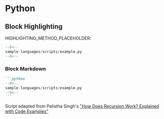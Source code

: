# Python

## Block Highlighting

HIGHLIGHTING_METHOD_PLACEHOLDER:

```python
--8<--
sample-languages/scripts/example.py
--8<--
```

### Block Markdown 

````markdown
```python
--8<--
sample-languages/scripts/example.py
--8<--
```
````

Script adapted from Palistha Singh's ["How Does Recursion Work? Explained with Code Examples"](https://www.freecodecamp.org/news/what-is-recursion/)